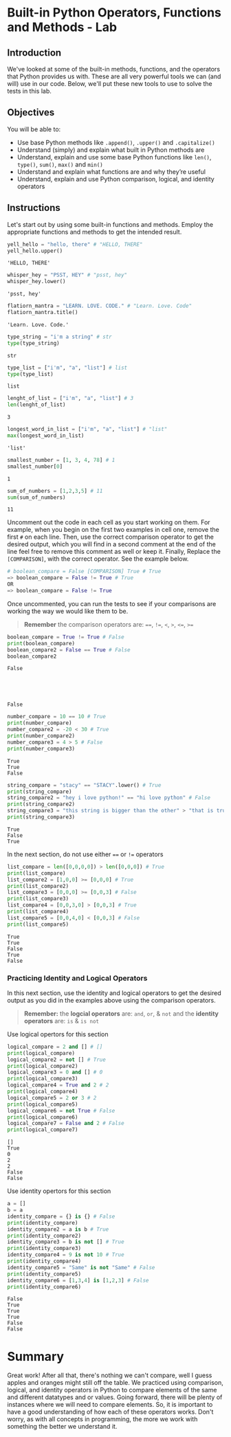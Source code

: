 
# Built-in Python Operators, Functions and Methods - Lab

## Introduction
We've looked at some of the built-in methods, functions, and the operators that Python provides us with. These are all very powerful tools we can (and will) use in our code. Below, we'll put these new tools to use to solve the tests in this lab.

## Objectives
You will be able to:
* Use base Python methods like `.append()`, `.upper()` and `.capitalize()`
* Understand (simply) and explain what built in Python methods are
* Understand, explain and use some base Python functions like `len()`, `type()`, `sum()`, `max()` and `min()`
* Understand and explain what functions are and why they’re useful
* Understand, explain and use Python comparison, logical, and identity operators

## Instructions

Let's start out by using some built-in functions and methods. Employ the appropriate functions and methods to get the intended result.


```python
yell_hello = "hello, there" # "HELLO, THERE"
yell_hello.upper()
```




    'HELLO, THERE'




```python
whisper_hey = "PSST, HEY" # "psst, hey"
whisper_hey.lower()
```




    'psst, hey'




```python
flatiorn_mantra = "LEARN. LOVE. CODE." # "Learn. Love. Code"
flatiorn_mantra.title()
```




    'Learn. Love. Code.'




```python
type_string = "i'm a string" # str
type(type_string)
```




    str




```python
type_list = ["i'm", "a", "list"] # list
type(type_list)
```




    list




```python
lenght_of_list = ["i'm", "a", "list"] # 3
len(lenght_of_list)
```




    3




```python
longest_word_in_list = ["i'm", "a", "list"] # "list"
max(longest_word_in_list)
```




    'list'




```python
smallest_number = [1, 3, 4, 78] # 1
smallest_number[0]
```




    1




```python
sum_of_numbers = [1,2,3,5] # 11
sum(sum_of_numbers)
```




    11



Uncomment out the code in each cell as you start working on them. For example, when you begin on the first two examples in cell one, remove the first `#` on each line. Then, use the correct comparison operator to get the desired output, which you will find in a second comment at the end of the line feel free to remove this comment as well or keep it. Finally, Replace the `[COMPARISON]`, with the correct operator. See the example below.

```python
# boolean_compare = False [COMPARISON] True # True 
=> boolean_compare = False != True # True
OR
=> boolean_compare = False != True
```

Once uncommented, you can run the tests to see if your comparisons are working the way we would like them to be.

> **Remember** the comparison operators are: `==`, `!=`, `<`, `>`, `<=`, `>=`


```python
boolean_compare = True != True # False
print(boolean_compare)
boolean_compare2 = False == True # False
boolean_compare2
```

    False





    False




```python
number_compare = 10 == 10 # True
print(number_compare)
number_compare2 = -20 < 30 # True
print(number_compare2)
number_compare3 = 4 > 5 # False
print(number_compare3)
```

    True
    True
    False



```python
string_compare = "stacy" == "STACY".lower() # True
print(string_compare)
string_compare2 = "hey i love python!" == "hi love python" # False
print(string_compare2)
string_compare3 = "this string is bigger than the other" > "that is true" # True
print(string_compare3)
```

    True
    False
    True


In the next section, do not use either `==` or `!=` operators


```python
list_compare = len([0,0,0,0]) > len([0,0,0]) # True
print(list_compare)
list_compare2 = [1,0,0] >= [0,0,0] # True
print(list_compare2)
list_compare3 = [0,0,0] >= [0,0,3] # False
print(list_compare3)
list_compare4 = [0,0,3,0] > [0,0,3] # True
print(list_compare4)
list_compare5 = [0,0,4,0] < [0,0,3] # False
print(list_compare5)
```

    True
    True
    False
    True
    False


### Practicing Identity and Logical Operators

In this next section, use the identity and logical operators to get the desired output as you did in the examples above using the comparison operators.

> **Remember:**
the **logcial operators** are: `and`, `or`, & `not` and
the **identity operators** are: `is` & `is not`

Use logical opertors for this section


```python
logical_compare = 2 and [] # []
print(logical_compare)
logical_compare2 = not [] # True
print(logical_compare2)
logical_compare3 = 0 and [] # 0
print(logical_compare3)
logical_compare4 = True and 2 # 2
print(logical_compare4)
logical_compare5 = 2 or 3 # 2
print(logical_compare5)
logical_compare6 = not True # False
print(logical_compare6)
logical_compare7 = False and 2 # False
print(logical_compare7)
```

    []
    True
    0
    2
    2
    False
    False


Use identity opertors for this section


```python
a = []
b = a
identity_compare = {} is {} # False
print(identity_compare)
identity_compare2 = a is b # True
print(identity_compare2)
identity_compare3 = b is not [] # True
print(identity_compare3)
identity_compare4 = 9 is not 10 # True
print(identity_compare4)
identity_compare5 = "Same" is not "Same" # False
print(identity_compare5)
identity_compare6 = [1,3,4] is [1,2,3] # False
print(identity_compare6)
```

    False
    True
    True
    True
    False
    False


# Summary
Great work! After all that, there's nothing we can't compare, well I guess apples and oranges might still off the table. We practiced using comparison, logical, and identity operators in Python to compare elements of the same and different datatypes and or values. Going forward, there will be plenty of instances where we will need to compare elements. So, it is important to have a good understanding of how each of these operators works. Don't worry, as with all concepts in programming, the more we work with something the better we understand it. 
